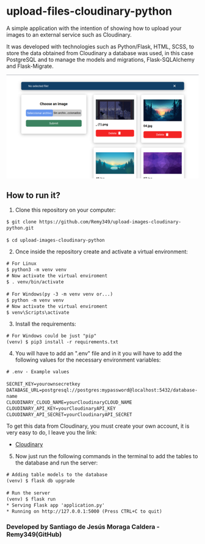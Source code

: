 # upload-files-cloudinary-python
A simple application with the intention of showing how to upload your images to an external service such as Cloudinary.

It was developed with technologies such as Python/Flask, HTML, SCSS, to store the data obtained from Cloudinary a database was used, in this case PostgreSQL and to manage the models and migrations, Flask-SQLAlchemy and Flask-Migrate.

![PREVIEW](flaskr/static/img/preview.png)

## How to run it?

1. Clone this repository on your computer:
```Shell
$ git clone https://github.com/Remy349/upload-images-cloudinary-python.git

$ cd upload-images-cloudinary-python
```

2. Once inside the repository create and activate a virtual environment:
```Shell
# For Linux
$ python3 -m venv venv
# Now activate the virtual enviroment
$ . venv/bin/activate

# For Windows(py -3 -m venv venv or...)
$ python -m venv venv
# Now activate the virtual enviroment
$ venv\Scripts\activate
```

3. Install the requirements:
```Shell
# For Windows could be just "pip"
(venv) $ pip3 install -r requirements.txt
```

4. You will have to add an ".env" file and in it you will have to add the following values for the necessary environment variables:
```Shell
# .env - Example values

SECRET_KEY=yourownsecretkey
DATABASE_URL=postgresql://postgres:mypassword@localhost:5432/database-name
CLOUDINARY_CLOUD_NAME=yourCloudinaryCLOUD_NAME
CLOUDINARY_API_KEY=yourCloudinaryAPI_KEY
CLOUDINARY_API_SECRET=yourCloudinaryAPI_SECRET
```

To get this data from Cloudinary, you must create your own account, it is very easy to do, I leave you the link:

- [Cloudinary](https://cloudinary.com/)

5. Now just run the following commands in the terminal to add the tables to the database and run the server:
```Shell
# Adding table models to the database
(venv) $ flask db upgrade

# Run the server
(venv) $ flask run
* Serving Flask app 'application.py'
* Running on http://127.0.0.1:5000 (Press CTRL+C to quit)
```

### Developed by Santiago de Jesús Moraga Caldera - Remy349(GitHub)

